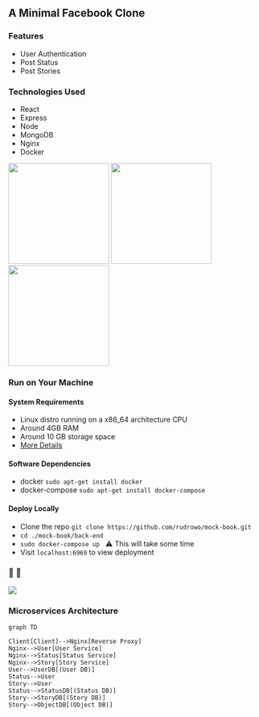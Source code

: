 ## A Minimal Facebook Clone

### Features

- User Authentication
- Post Status
- Post Stories

### Technologies Used

- React
- Express
- Node
- MongoDB
- Nginx
- Docker

<img width="200px" src="https://upload.wikimedia.org/wikipedia/commons/9/94/MERN-logo.png" />
<img width="200px" src="https://upload.wikimedia.org/wikipedia/commons/thumb/c/c5/Nginx_logo.svg/1280px-Nginx_logo.svg.png" />
<img width="200px" src="https://www.docker.com/wp-content/uploads/2022/03/horizontal-logo-monochromatic-white.png" />

### Run on Your Machine

#### System Requirements
- Linux distro running on a x86_64 architecture CPU
- Around 4GB RAM
- Around 10 GB storage space
- [More Details](https://docs.docker.com/desktop/install/linux-install/#system-requirements)

#### Software Dependencies
- docker `sudo apt-get install docker`
- docker-compose `sudo apt-get install docker-compose`

#### Deploy Locally
- Clone the repo `git clone https://github.com/rudrowo/mock-book.git`
- `cd ./mock-book/back-end`
- `sudo docker-compose up` &nbsp; :warning: This will take some time
- Visit `localhost:6969` to view deployment

### :eyes: :eyes:

<div >
<img src="https://drive.google.com/uc?id=13qYOIfnqjNze3Xrjdag57BPr6CX2uu2Q" />

### Microservices Architecture
```mermaid
graph TD

Client[Client]-->Nginx[Reverse Proxy]
Nginx-->User[User Service]
Nginx-->Status[Status Service]
Nginx-->Story[Story Service]
User-->UserDB[(User DB)]
Status-->User
Story-->User
Status-->StatusDB[(Status DB)]
Story-->StoryDB[(Story DB)]
Story-->ObjectDB[(Object DB)]
```
</div>

